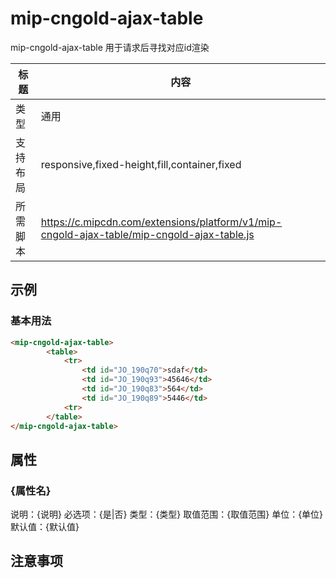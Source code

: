 # mip-cngold-ajax-table

mip-cngold-ajax-table 用于请求后寻找对应id渲染

标题|内容
----|----
类型|通用
支持布局|responsive,fixed-height,fill,container,fixed
所需脚本|https://c.mipcdn.com/extensions/platform/v1/mip-cngold-ajax-table/mip-cngold-ajax-table.js

## 示例

### 基本用法
```html
<mip-cngold-ajax-table>
        <table>
            <tr>
                <td id="JO_190q70">sdaf</td>
                <td id="JO_190q93">45646</td>
                <td id="JO_190q83">564</td>
                <td id="JO_190q89">5446</td>
            <tr>
        </table>
</mip-cngold-ajax-table>
```

## 属性

### {属性名}

说明：{说明}
必选项：{是|否}
类型：{类型}
取值范围：{取值范围}
单位：{单位}
默认值：{默认值}

## 注意事项

